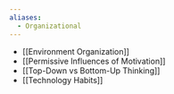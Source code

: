 ```yaml
---
aliases:
  - Organizational
---
```

- [[Environment Organization]]
- [[Permissive Influences of Motivation]]
- [[Top-Down vs Bottom-Up Thinking]]
- [[Technology Habits]]